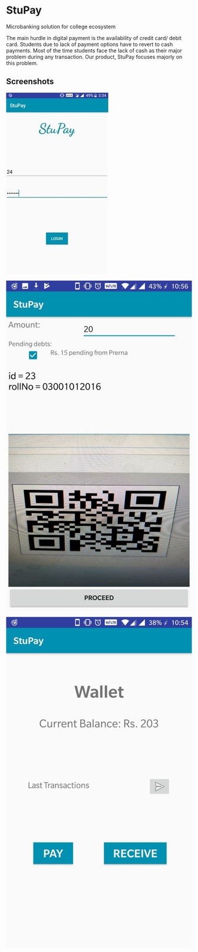 # StuPay
Microbanking solution for college ecosystem

The main hurdle in digital payment is the availability of credit card/ debit card. Students due to lack of payment options have to revert to cash payments. Most of the time students face the lack of cash as their major problem during any transaction. Our product, StuPay focuses majorly on this problem.

## Screenshots

![ss1](https://github.com/nb2998/StuPay/blob/master/Screenshots/gallery.jpg)

![ss2](https://github.com/nb2998/StuPay/blob/master/Screenshots/Screenshot_20181025-225638.jpg)

![ss4](https://github.com/nb2998/StuPay/blob/master/Screenshots/Screenshot_20181025-225419.jpg)

